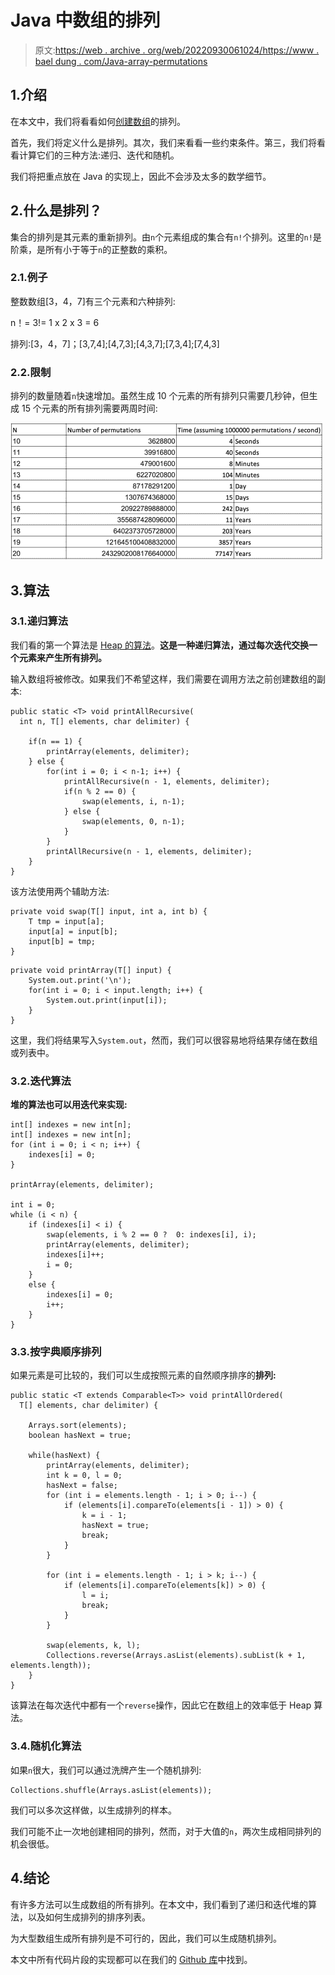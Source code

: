# Java 中数组的排列

> 原文:[https://web . archive . org/web/20220930061024/https://www . bael dung . com/Java-array-permutations](https://web.archive.org/web/20220930061024/https://www.baeldung.com/java-array-permutations)

## 1.介绍

在本文中，我们将看看如何[创建数组](/web/20221208143956/https://www.baeldung.com/cs/array-generate-all-permutations)的排列。

首先，我们将定义什么是排列。其次，我们来看看一些约束条件。第三，我们将看看计算它们的三种方法:递归、迭代和随机。

我们将把重点放在 Java 的实现上，因此不会涉及太多的数学细节。

## 2.什么是排列？

集合的排列是其元素的重新排列。由`n`个元素组成的集合有`n!`个排列。这里的`n!`是阶乘，是所有小于等于`n`的正整数的乘积。

### 2.1.例子

整数数组[3，4，7]有三个元素和六种排列:

n！= 3!= 1 x 2 x 3 = 6

排列:[3，4，7]；[3,7,4];[4,7,3];[4,3,7];[7,3,4];[7,4,3]

### 2.2.限制

排列的数量随着`n`快速增加。虽然生成 10 个元素的所有排列只需要几秒钟，但生成 15 个元素的所有排列需要两周时间:

[![permutations](img/9e0cbdc4d791a8f925f27a98261b4232.png)](/web/20221208143956/https://www.baeldung.com/wp-content/uploads/2019/01/Screenshot-2018-12-30-at-09.40.23-e1546159288775.png)

## 3.算法

### 3.1.递归算法

我们看的第一个算法是 [Heap 的算法](https://web.archive.org/web/20221208143956/https://en.wikipedia.org/wiki/Heap%27s_algorithm)。**这是一种递归算法，通过每次迭代交换一个元素来产生所有排列。**

输入数组将被修改。如果我们不希望这样，我们需要在调用方法之前创建数组的副本:

```
public static <T> void printAllRecursive(
  int n, T[] elements, char delimiter) {

    if(n == 1) {
        printArray(elements, delimiter);
    } else {
        for(int i = 0; i < n-1; i++) {
            printAllRecursive(n - 1, elements, delimiter);
            if(n % 2 == 0) {
                swap(elements, i, n-1);
            } else {
                swap(elements, 0, n-1);
            }
        }
        printAllRecursive(n - 1, elements, delimiter);
    }
} 
```

该方法使用两个辅助方法:

```
private void swap(T[] input, int a, int b) {
    T tmp = input[a];
    input[a] = input[b];
    input[b] = tmp;
}
```

```
private void printArray(T[] input) {
    System.out.print('\n');
    for(int i = 0; i < input.length; i++) {
        System.out.print(input[i]);
    }
} 
```

这里，我们将结果写入`System.out`，然而，我们可以很容易地将结果存储在数组或列表中。

### 3.2.迭代算法

**堆的算法也可以用迭代来实现:**

```
int[] indexes = new int[n];
int[] indexes = new int[n];
for (int i = 0; i < n; i++) {
    indexes[i] = 0;
}

printArray(elements, delimiter);

int i = 0;
while (i < n) {
    if (indexes[i] < i) {
        swap(elements, i % 2 == 0 ?  0: indexes[i], i);
        printArray(elements, delimiter);
        indexes[i]++;
        i = 0;
    }
    else {
        indexes[i] = 0;
        i++;
    }
} 
```

### 3.3.按字典顺序排列

如果元素是可比较的，我们可以生成按照元素的自然顺序排序的**排列:**

```
public static <T extends Comparable<T>> void printAllOrdered(
  T[] elements, char delimiter) {

    Arrays.sort(elements);
    boolean hasNext = true;

    while(hasNext) {
        printArray(elements, delimiter);
        int k = 0, l = 0;
        hasNext = false;
        for (int i = elements.length - 1; i > 0; i--) {
            if (elements[i].compareTo(elements[i - 1]) > 0) {
                k = i - 1;
                hasNext = true;
                break;
            }
        }

        for (int i = elements.length - 1; i > k; i--) {
            if (elements[i].compareTo(elements[k]) > 0) {
                l = i;
                break;
            }
        }

        swap(elements, k, l);
        Collections.reverse(Arrays.asList(elements).subList(k + 1, elements.length));
    }
} 
```

该算法在每次迭代中都有一个`reverse`操作，因此它在数组上的效率低于 Heap 算法。

### 3.4.随机化算法

如果`n`很大，我们可以通过洗牌产生一个随机排列:

```
Collections.shuffle(Arrays.asList(elements));
```

我们可以多次这样做，以生成排列的样本。

我们可能不止一次地创建相同的排列，然而，对于大值的`n`，两次生成相同排列的机会很低。

## 4.结论

有许多方法可以生成数组的所有排列。在本文中，我们看到了递归和迭代堆的算法，以及如何生成排列的排序列表。

为大型数组生成所有排列是不可行的，因此，我们可以生成随机排列。

本文中所有代码片段的实现都可以在我们的 [Github 库](https://web.archive.org/web/20221208143956/https://github.com/eugenp/tutorials/tree/master/algorithms-modules/algorithms-miscellaneous-4)中找到。